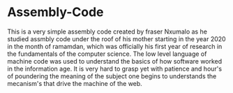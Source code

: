 # Assembly-Code
This is a very simple assembly code 
created by fraser Nxumalo as he studied assmbly code under the roof of his mother starting in the year 2020 in the month of ramamdan, which was officially his first year of research in the fundamentals of the computer science. The low level language of machine code was used to understand the basics of how software worked in the information age. It is very hard to grasp yet with patience and hour's of poundering the meaning of the subject one begins to understands the mecanism's that drive the machine of the web.
